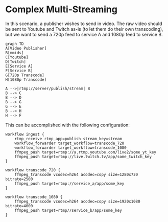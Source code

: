 # Complex Multi-Streaming

In this scenario, a publisher wishes to send in video.  The raw video should be sent to Youtube and Twitch as-is (to let them do their own transcoding), but we want to send a 720p feed to service A and 1080p feed to service B.

```mermaid
graph TD
A[Video Publisher]
B[mmids]
C[Youtube]
D[Twitch]
E[Service A]
F[Service B]
G[720p Transcode]
H[1080p Transcode]

A -->|rtmp://server/publish/stream| B
B --> C
B --> D
B --> G
G --> E
B --> H
H --> F
```

This can be accomplished with the following configuration: 

```
workflow ingest {
    rtmp_receive rtmp_app=publish stream_key=stream
    workflow_forwarder target_workflow=transcode_720
    workflow_forwarder target_workflow=transcode_1080
    ffmpeg_push target=rtmp://a.rtmp.youtube.com/live2/some_yt_key
    ffmpeg_push target=rtmp://live.twitch.tv/app/some_twitch_key
}

workflow transcode_720 {
    ffmpeg_transcode vcodec=h264 acodec=copy size=1280x720 bitrate=2500
    ffmpeg_push target=rtmp://service_a/app/some_key
}

workflow transcode_1080 {
    ffmpeg_transcode vcodec=h264 acodec=copy size=1920x1080 bitrate=4000
    ffmpeg_push target=rtmp//service_b/app/some_key
}
```

